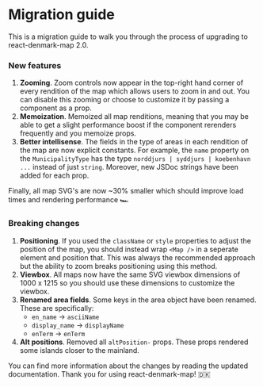 # Migration guide

This is a migration guide to walk you through the process of upgrading to react-denmark-map 2.0.

### New features

1. **Zooming**. Zoom controls now appear in the top-right hand corner of every rendition of the map which allows users to zoom in and out. You can disable this zooming or choose to customize it by passing a component as a prop.
2. **Memoization**. Memoized all map renditions, meaning that you may be able to get a slight performance boost if the component rerenders frequently and you memoize props.
3. **Better intellisense**. The fields in the type of areas in each rendition of the map are now explicit constants. For example, the `name` property on the `MunicipalityType` has the type `norddjurs | syddjurs | koebenhavn ...` instead of just `string`. Moreover, new JSDoc strings have been added for each prop.

Finally, all map SVG's are now ~30% smaller which should improve load times and rendering performance 🏎️

### Breaking changes

1. **Positioning**. If you used the `className` or `style` properties to adjust the position of the map, you should instead wrap `<Map />` in a seperate element and position that. This was always the recommended approach but the ability to zoom breaks positioning using this method.
2. **Viewbox**. All maps now have the same SVG viewbox dimensions of 1000 x 1215 so you should use these dimensions to customize the viewbox.
3. **Renamed area fields**. Some keys in the area object have been renamed. These are specifically:
   - `en_name` -> `asciiName`
   - `display_name` -> `displayName`
   - `enTerm` -> `enTerm`
4. **Alt positions**. Removed all `altPosition-` props. These props rendered some islands closer to the mainland.

You can find more information about the changes by reading the updated documentation. Thank you for using react-denmark-map! 🇩🇰
